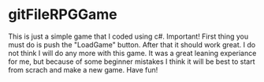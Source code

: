 # gitFileRPGGame
This is just a simple game that I coded using c#.
Important! First thing you must do is push the "LoadGame" button.  After that it should work great.
I do not think I will do any more with this game.  It was a great leaning experiance for me, but because of some beginner mistakes I think 
it will be best to start from scrach and make a new game.
Have fun!
